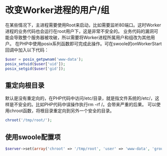 # 改变Worker进程的用户/组

在某些情况下，主进程需要使用Root来启动，比如需要监听80端口。这时Worker进程的业务代码也会运行在root用户下，这是非常不安全的。
业务代码的漏洞可能会导致整个服务器被攻破，所以需要将Worker进程所属用户和组改为其他用户。
在PHP中使用posix系列函数即可完成此操作。可在swoole的onWorkerStart回调中加入以下代码：

```php
$user = posix_getpwnam('www-data');
posix_setuid($user['uid']);
posix_setgid($user['gid']);
```

重定向根目录
-----
默认是没有重定向的，在PHP代码中访问/etc/目录，就是指文件系统的/etc/，这样是不安全的。比如PHP代码中误操作执行rm -rf /。会带来严重的后果。
可以使用chroot函数，将根目录重定向到另外一个安全的目录。

```php
chroot('/tmp/root/');
```

使用swoole配置项
----

```php
$server->set(array('chroot' => '/tmp/root', 'user' => 'www-data', 'group' => 'www-data'));
```

